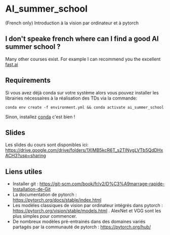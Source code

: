 # AI_summer_school
(French only) Introduction à la vision par ordinateur et à pytorch

## I don't speake french where can I find a good AI summer school ?

Many other courses exist. For example I can recommend you the excellent [fast.ai](fast.ai)


## Requirements

Si vous avez déjà conda sur votre système alors vous pouvez installer les librairies nécessaires à la réalisation des TDs via la commande:

    conda env create -f environment.yml && conda activate ai_summer_school

Sinon, installez [conda](https://docs.conda.io/projects/conda/en/latest/user-guide/install/) c'est bien !

## Slides

Les slides du cours sont disponibles ici: https://drive.google.com/drive/folders/1XlMB5kcR6T_s2TlNygLVTb5QdDHxACH3?usp=sharing

## Liens utiles

- Installer git : https://git-scm.com/book/fr/v2/D%C3%A9marrage-rapide-Installation-de-Git
- La documentation de pytorch : https://pytorch.org/docs/stable/index.html
- Les modèles classiques de vision par ordinateur intégrés dans pytorch : https://pytorch.org/vision/stable/models.html . AlexNet et VGG sont les plus simples pour commencer.
- De nombreux modèles pré-entrainés dans des domaines variés partagés par la communauté de pytorch : https://pytorch.org/hub/
